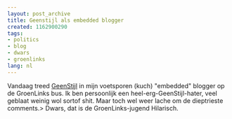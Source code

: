 ```yaml
---
layout: post_archive
title: Geenstijl als embedded blogger
created: 1162900290
tags:
- politics
- blog
- dwars
- groenlinks
lang: nl
---
```

Vandaag treed [GeenStijl](http://www.geenstijl.nl/mt/archieven/014559.html) in mijn voetsporen (kuch) "embedded" blogger op de GroenLinks bus. Ik ben persoonlijk een heel-erg-GeenStijl-hater, veel geblaat weinig wol sortof shit. Maar toch wel weer lache om de dieptrieste comments.>  Dwars, dat is de GroenLinks-jugend Hilarisch.<!--break-->
